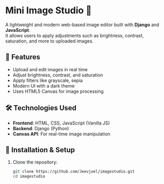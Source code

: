 # Mini Image Studio 🎨  

A lightweight and modern web-based image editor built with **Django** and **JavaScript**.  
It allows users to apply adjustments such as brightness, contrast, saturation, and more to uploaded images.  

## 🚀 Features  
- Upload and edit images in real time  
- Adjust brightness, contrast, and saturation
- Apply filters like grayscale, sepia  
- Modern UI with a dark theme  
- Uses HTML5 Canvas for image processing

## 🛠️ Technologies Used  
- **Frontend**: HTML, CSS, JavaScript (Vanilla JS)  
- **Backend**: Django (Python)  
- **Canvas API**: For real-time image manipulation  

## 📸 Installation & Setup  
1. Clone the repository:  
   ```sh
   git clone https://github.com/Jeevjoel/imagestudio.git
   cd imagestudio